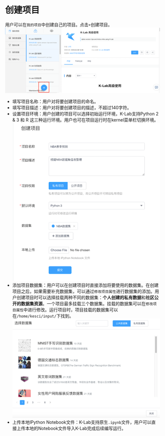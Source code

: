 # 创建项目

用户可以在`我的项目`中创建自己的项目。点击`+`创建项目。
 ![image description](/image/community-create-project.png)
* 填写项目名称：用户对将要创建项目的命名。
* 填写项目描述：用户对将要创建项目的描述，不超过140字符。
* 设置项目环境：用户创建的项目可以选择初始运行环境，K-Lab支持Python 2 & 3 和 R 这三种运行环境。用户也可在项目运行时在kernel菜单栏切换环境。
![image description](/image/project-list.png)
* 添加项目数据集：用户可以在创建项目时直接添加将要使用的数据集。在创建项目之后，如果需要补充数据集，可以通过`修改项目属性`进行数据集的添加。用户创建项目时可以选择挂载两种不同的数据集：**个人创建的私有数据**和**社区公开的数据集资源**。一个项目最多挂载三个数据集。挂载的数据集可以在`修改项目属性`中进行修改。运行项目时，项目挂载的数据集可以在`/home/kesci/input/`下找到。
  ![image description](/image/community-choose-dataset.png)
* 上传本地IPython Notebook文件：K-Lab支持原生```.ipynb```文件，用户可以直接上传本地的Notebook文件导入K-Lab完成后续编写运行。
